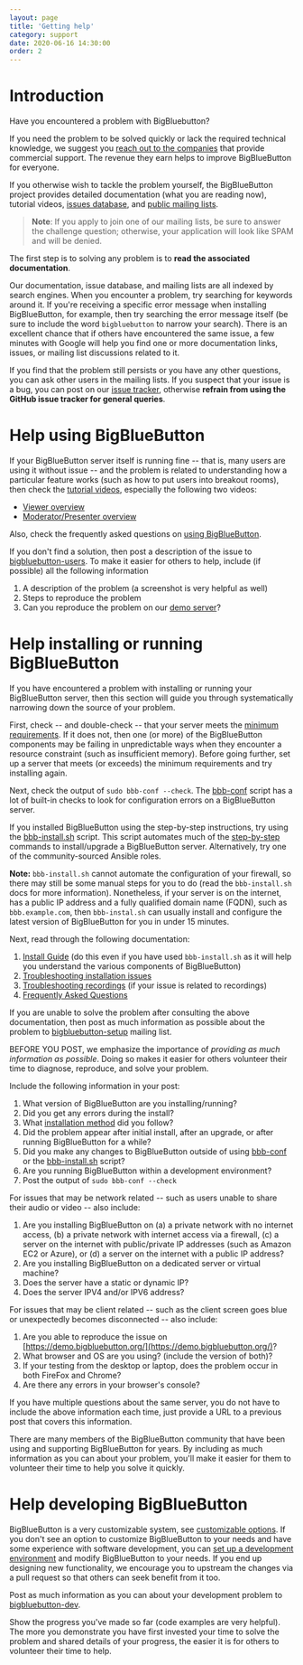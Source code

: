 ```yaml
---
layout: page
title: 'Getting help'
category: support
date: 2020-06-16 14:30:00
order: 2
---
```


# Introduction

Have you encountered a problem with BigBluebutton?

If you need the problem to be solved quickly or lack the required technical knowledge, we suggest you [reach out to the companies](https://bigbluebutton.org/commercial-support/) that provide commercial support. The revenue they earn helps to improve BigBlueButton for everyone.

If you otherwise wish to tackle the problem yourself, the BigBlueButton project provides detailed documentation (what you are reading now), tutorial videos, [issues database](https://github.com/bigbluebutton/bigbluebutton/issues), and [public mailing lists](https://bigbluebutton.org/community-support/).

> **Note**: If you apply to join one of our mailing lists, be sure to answer the challenge question; otherwise, your application will look like SPAM and will be denied.

The first step is to solving any problem is to **read the associated documentation**.

Our documentation, issue database, and mailing lists are all indexed by search engines. When you encounter a problem, try searching for keywords around it. If you're receiving a specific error message when installing BigBlueButton, for example, then try searching the error message itself (be sure to include the word `bigbluebutton` to narrow your search). There is an excellent chance that if others have encountered the same issue, a few minutes with Google will help you find one or more documentation links, issues, or mailing list discussions related to it.

If you find that the problem still persists or you have any other questions, you can ask other users in the mailing lists. If you suspect that your issue is a bug, you can post on our [issue tracker](https://github.com/bigbluebutton/bigbluebutton/issues/), otherwise **refrain from using the GitHub issue tracker for general queries**.

# Help using BigBlueButton

If your BigBlueButton server itself is running fine -- that is, many users are using it without issue -- and the problem is related to understanding how a particular feature works (such as how to put users into breakout rooms), then check the [tutorial videos](https://bigbluebutton.org/html5/), especially the following two videos:

- [Viewer overview](https://www.youtube.com/watch?v=Aw3Ajuy3kyk)
- [Moderator/Presenter overview](https://www.youtube.com/watch?v=oz9SUisurrA)

Also, check the frequently asked questions on [using BigBlueButton](/support/faq.html#using-bigbluebutton).

If you don't find a solution, then post a description of the issue to [bigbluebutton-users](https://groups.google.com/forum/#!forum/bigbluebutton-users). To make it easier for others to help, include (if possible) all the following information

1. A description of the problem (a screenshot is very helpful as well)
2. Steps to reproduce the problem
3. Can you reproduce the problem on our [demo server](https://demo.bigbluebutton.org)?

# Help installing or running BigBlueButton

If you have encountered a problem with installing or running your BigBlueButton server, then this section will guide you through systematically narrowing down the source of your problem.

First, check -- and double-check -- that your server meets the [minimum requirements](/2.2/install.html#minimum-server-requirements). If it does not, then one (or more) of the BigBlueButton components may be failing in unpredictable ways when they encounter a resource constraint (such as insufficient memory). Before going further, set up a server that meets (or exceeds) the minimum requirements and try installing again.

Next, check the output of `sudo bbb-conf --check`. The [bbb-conf](/admin/bbb-conf.html) script has a lot of built-in checks to look for configuration errors on a BigBlueButton server.

If you installed BigBlueButton using the step-by-step instructions, try using the [bbb-install.sh](https://github.com/bigbluebutton/bbb-install) script. This script automates much of the [step-by-step](/2.2/install.html#before-you-install) commands to install/upgrade a BigBlueButton server. Alternatively, try one of the community-sourced Ansible roles.

**Note:** `bbb-install.sh` cannot automate the configuration of your firewall, so there may still be some manual steps for you to do (read the `bbb-install.sh` docs for more information). Nonetheless, if your server is on the internet, has a public IP address and a fully qualified domain name (FQDN), such as `bbb.example.com`, then `bbb-instal.sh` can usually install and configure the latest version of BigBlueButton for you in under 15 minutes.

Next, read through the following documentation:

1. [Install Guide](/2.2/install.html#before-you-install) (do this even if you have used `bbb-install.sh` as it will help you understand the various components of BigBlueButton)
2. [Troubleshooting installation issues](/support/troubleshooting.html)
3. [Troubleshooting recordings](/dev/recording.html#troubleshooting) (if your issue is related to recordings)
4. [Frequently Asked Questions](/support/faq.html)

If you are unable to solve the problem after consulting the above documentation, then post as much information as possible about the problem to [bigbluebutton-setup](https://groups.google.com/forum/#!forum/bigbluebutton-setup) mailing list.

BEFORE YOU POST, we emphasize the importance of _providing as much information as possible_. Doing so makes it easier for others volunteer their time to diagnose, reproduce, and solve your problem.

Include the following information in your post:

1. What version of BigBlueButton are you installing/running?
2. Did you get any errors during the install?
3. What [installation method](/2.2/install.html#installation-choices) did you follow?
4. Did the problem appear after initial install, after an upgrade, or after running BigBlueButton for a while?
5. Did you make any changes to BigBlueButton outside of using [bbb-conf](/admin/bbb-conf.html) or the [bbb-install.sh](/2.2/install.html#bbb-installsh) script?
6. Are you running BigBlueButton within a development environment?
7. Post the output of `sudo bbb-conf --check`

For issues that may be network related -- such as users unable to share their audio or video -- also include:

1. Are you installing BigBlueButton on (a) a private network with no internet access, (b) a private network with internet access via a firewall, (c) a server on the internet with public/private IP addresses (such as Amazon EC2 or Azure), or (d) a server on the internet with a public IP address?
2. Are you installing BigBlueButton on a dedicated server or virtual machine?
3. Does the server have a static or dynamic IP?
4. Does the server IPV4 and/or IPV6 address?

For issues that may be client related -- such as the client screen goes blue or unexpectedly becomes disconnected -- also include:

1. Are you able to reproduce the issue on [https://demo.bigbluebutton.org/](https://demo.bigbluebutton.org/)?
2. What browser and OS are you using? (include the version of both)?
3. If your testing from the desktop or laptop, does the problem occur in both FireFox and Chrome?
4. Are there any errors in your browser's console?

If you have multiple questions about the same server, you do not have to include the above information each time, just provide a URL to a previous post that covers this information.

There are many members of the BigBlueButton community that have been using and supporting BigBlueButton for years. By including as much information as you can about your problem, you'll make it easier for them to volunteer their time to help you solve it quickly.

# Help developing BigBlueButton

BigBlueButton is a very customizable system, see [customizable options](/admin/customize). If you don't see an option to customize BigBlueButton to your needs and have some experience with software development, you can [set up a development environment](/2.4/dev.html) and modify BigBlueButton to your needs. If you end up designing new functionality, we encourage you to upstream the changes via a pull request so that others can seek benefit from it too.

Post as much information as you can about your development problem to [bigbluebutton-dev](https://groups.google.com/forum/#!forum/bigbluebutton-dev).

Show the progress you've made so far (code examples are very helpful). The more you demonstrate you have first invested your time to solve the problem and shared details of your progress, the easier it is for others to volunteer their time to help.
